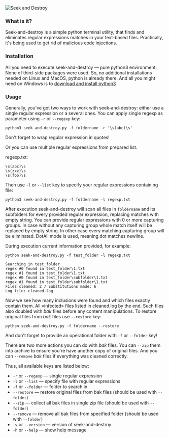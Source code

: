![Seek and Destroy](https://image.ibb.co/fSJkGF/seek_and_destroy_mid.jpg)


### What is it?

Seek-and-destroy is a simple python terminal utility, that finds and eliminates regular expressions matсhes in your text-based files. Practically, it's being used to get rid of malicious code injections.

### Installation

All you need to execute seek-and-destroy — pure python3 environment. None of third-side packages were used. So, no additional installations needed on Linux and MacOS, python is already there. And all you might need on Windows is to [download and install python3](https://www.python.org/downloads/) 

### Usage

Generally, you've got two ways to work with seek-and-destroy: either use a single regular expression or a several ones.
You can apply single regexp as parameter using `-r` or `--regexp` key:
    
    python3 seek-and-destroy.py -f foldername -r '\s(abc)\s'

Don't forget to wrap regular expression in quotes!


Or you can use multiple regular expressions from prepared list.

regexp.txt:

    \s(abc)\s
    \s(zxz)\s 
    \s(foo)\s 

Then use `-l` or `--list` key to specify your regular expressions containing file:

    python3 seek-and-destroy.py -f foldername -l regexp.txt

After execution seek-and-destroy will scan all files in `foldername` and its subfolders for every provided regular expression, replacing matches with empty string.
You can provide regular expressions with 0 or more capturing groups. In case without any capturing group whole match itself will be replaced by empty string. In other case every matching capturing group will be eliminated. DotAll mode is used, meaning dot matches newline. 

During execution current information provided, for example:

    python seek-and-destroy.py -f test_folder -l regexp.txt

    Searching in test_folder
    regex #0 found in test_folder\1.txt
    regex #1 found in test_folder\1.txt
    regex #0 found in test_folder\subfolder\1.txt
    regex #1 found in test_folder\subfolder\1.txt
    Files cleaned: 2 / Substitutions made: 6
    Log file: cleaned.log

Now we see how many inclusions were found and which files exactly contain them. All «infected» files listed in cleaned.log by the end. Such files also doubled with _bak_ files before any content manipulations. To restore original files from _bak_ files use `--restore` key:

    python seek-and-destroy.py -f foldername --restore

And don't forget to provide an operational folder with `-f` or `--folder` key!

There are two more actions you can do with _bak_ files. You can `--zip` them into archive to ensure you're have another copy of original files. And you can `--remove` _bak_ files if everything was cleaned correctly.

Thus, all available keys are listed below:

* `-r` or `--regexp` — single regular expression
* `-l` or `--list` — specify file with regular expressions
* `-f` or `--folder` — folder to search in
* `--restore` —  restore original files from bak files (should be used with `--folder`)
* `--zip` — collect all bak files in single zip file (should be used with `--folder`)
* `--remove` — remove all bak files from specified folder (should be used with `--folder`)
* `-v` or `--version` — version of seek-and-destroy
* `-h` or `--help` — show help message